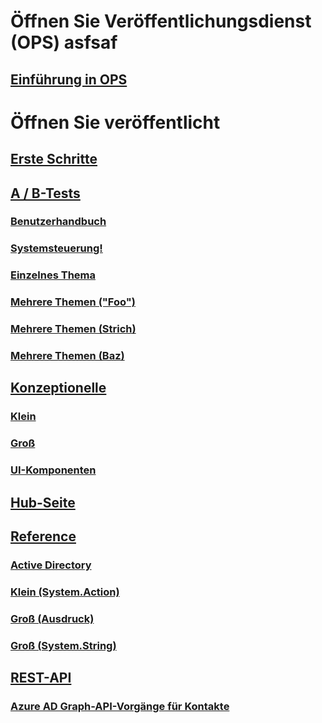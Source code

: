 # Öffnen Sie Veröffentlichungsdienst (OPS) asfsaf
## [Einführung in OPS](https://ppe.msdn.microsoft.com/en-us/openpublishing/docs?branch=master)
# Öffnen Sie veröffentlicht
## [Erste Schritte](index.md)
## [A / B-Tests](./abtesting/index.md)
### [Benutzerhandbuch](./abtesting/users-manual-content.md)
### [Systemsteuerung!](./abtesting/control-panel.md)
### [Einzelnes Thema](./abtesting/single-topic.md)
### [Mehrere Themen ("Foo")](./abtesting/multiple-topics-foo.md)
### [Mehrere Themen (Strich)](./abtesting/multiple-topics-bar.md)
### [Mehrere Themen (Baz)](./abtesting/multiple-topics-baz.md)
## [Konzeptionelle](./conceptual/index.md)
### [Klein](./conceptual/small.md)
### [Groß](./conceptual/large.md)
### [UI-Komponenten](./conceptual/ui-components.md)
## [Hub-Seite](./hubpage/index.md)
## [Reference](./reference/index.md)
### [Active Directory](./reference/Microsoft.IdentityModel.Clients.ActiveDirectory.yml)
### [Klein (System.Action)](./reference/System.Action.yml)
### [Groß (Ausdruck)](./reference/System.Linq.Expressions.Expression.yml)
### [Groß (System.String)](./reference/System.String.yml)
## [REST-API](./restapi/index.md)
### [Azure AD Graph-API-Vorgänge für Kontakte](./restapi/contacts_swagger2.json)


<!--HONumber=May16_HO4-->


